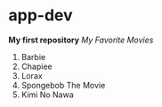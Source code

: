 # app-dev
**My first repository**
*My Favorite Movies*
1. Barbie
2. Chapiee
3. Lorax
4. Spongebob The Movie
5. Kimi No Nawa
